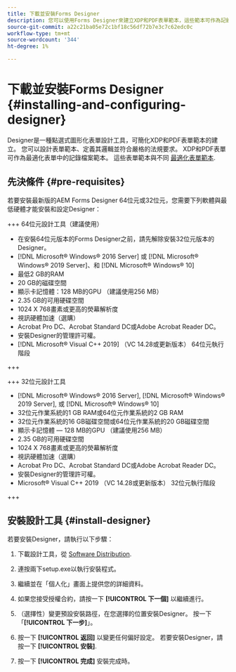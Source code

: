 ```yaml
---
title: 下載並安裝Forms Designer
description: 您可以使用Forms Designer來建立XDP和PDF表單範本，這些範本可作為記錄檔案的範本。 設計工具可用於 [!DNL AEM Forms] 授權。
source-git-commit: a22c21ba05e72c1bf18c56df72b7e3c7c62edc0c
workflow-type: tm+mt
source-wordcount: '344'
ht-degree: 1%

---
```



# 下載並安裝Forms Designer {#installing-and-configuring-designer}

Designer是一種點選式圖形化表單設計工具，可簡化XDP和PDF表單範本的建立。 您可以設計表單範本、定義其邏輯並符合嚴格的法規要求。 XDP和PDF表單可作為最適化表單中的記錄檔案範本。 這些表單範本與不同 [最適化表單範本](template-editor.md).

## 先決條件 {#pre-requisites}

若要安裝最新版的AEM Forms Designer 64位元或32位元，您需要下列軟體與最低硬體才能安裝和設定Designer：

+++ 64位元設計工具（建議使用）

* 在安裝64位元版本的Forms Designer之前，請先解除安裝32位元版本的Designer。
* [!DNL Microsoft® Windows® 2016 Server] 或 [!DNL Microsoft® Windows® 2019 Server]、和 [!DNL Microsoft® Windows® 10]
* 最低2 GB的RAM
* 20 GB的磁碟空間
* 顯示卡記憶體：128 MB的GPU （建議使用256 MB）
* 2.35 GB的可用硬碟空間
* 1024 X 768畫素或更高的熒幕解析度
* 視訊硬體加速（選購）
* Acrobat Pro DC、Acrobat Standard DC或Adobe Acrobat Reader DC。
* 安裝Designer的管理許可權。
* [!DNL Microsoft® Visual C++ 2019] （VC 14.28或更新版本） 64位元執行階段

+++

+++ 32位元設計工具

* [!DNL Microsoft® Windows® 2016 Server], [!DNL Microsoft® Windows® 2019 Server], 或 [!DNL Microsoft® Windows® 10]
* 32位元作業系統的1 GB RAM或64位元作業系統的2 GB RAM
* 32位元作業系統的16 GB磁碟空間或64位元作業系統的20 GB磁碟空間
* 顯示卡記憶體 — 128 MB的GPU （建議使用256 MB）
* 2.35 GB的可用硬碟空間
* 1024 X 768畫素或更高的熒幕解析度
* 視訊硬體加速（選購）
* Acrobat Pro DC、Acrobat Standard DC或Adobe Acrobat Reader DC。
* 安裝Designer的管理許可權。
* Microsoft® Visual C++ 2019 （VC 14.28或更新版本） 32位元執行階段

+++

## 安裝設計工具 {#install-designer}

若要安裝Designer，請執行以下步驟：

1. 下載設計工具，從 [Software Distribution](https://experience.adobe.com/downloads).

1. 連按兩下setup.exe以執行安裝程式。
1. 繼續並在「個人化」畫面上提供您的詳細資料。
1. 如果您接受授權合約，請按一下 **[!UICONTROL 下一個]** 以繼續進行。
1. （選擇性）變更預設安裝路徑，在您選擇的位置安裝Designer。 按一下「**[!UICONTROL 下一步]**」。
1. 按一下 **[!UICONTROL 返回]** 以變更任何偏好設定。 若要安裝Designer，請按一下 **[!UICONTROL 安裝]**.
1. 按一下 **[!UICONTROL 完成]** 安裝完成時。
